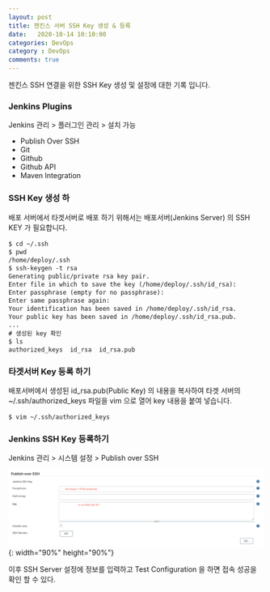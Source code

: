 ```yaml
---
layout: post
title: 젠킨스 서버 SSH Key 생성 & 등록
date:   2020-10-14 10:10:00
categories: DevOps
category : DevOps
comments: true 
---
```


젠킨스 SSH 연결을 위한 SSH Key 생성 및 설정에 대한 기록 입니다.

### Jenkins Plugins

Jenkins 관리 > 플러그인 관리 > 설치 가능

- Publish Over SSH
- Git
- Github
- Github API
- Maven Integration

### SSH Key 생성 하

배포 서버에서 타겟서버로 배포 하기 위해서는 배포서버(Jenkins Server) 의 SSH KEY 가 필요합니다.

```shell script
$ cd ~/.ssh
$ pwd
/home/deploy/.ssh
$ ssh-keygen -t rsa
Generating public/private rsa key pair.
Enter file in which to save the key (/home/deploy/.ssh/id_rsa):
Enter passphrase (empty for no passphrase):
Enter same passphrase again:
Your identification has been saved in /home/deploy/.ssh/id_rsa.
Your public key has been saved in /home/deploy/.ssh/id_rsa.pub.
...
# 생성된 key 확인
$ ls
authorized_keys  id_rsa  id_rsa.pub
```


### 타겟서버 Key 등록 하기

배포서버에서 생성된 id_rsa.pub(Public Key) 의 내용을 복사하여 타겟 서버의 ~/.ssh/authorized_keys 파일을 vim 으로 열어 key 내용을 붙여 넣습니다.

```shell script
$ vim ~/.ssh/authorized_keys
```

### Jenkins SSH Key 등록하기

Jenkins 관리 > 시스템 설정 > Publish over SSH

![jenkins SSH Configure](/img/jenkins/jenkinsSSHInput.png){: width="90%" height="90%"}

이후 SSH Server 설정에 정보를 입력하고 Test Configuration 을 하면 접속 성공을 확인 할 수 있다.
